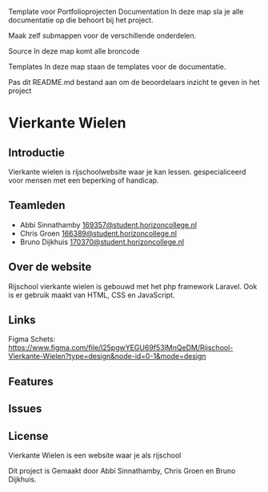 Template voor Portfolioprojecten
Documentation
In deze map sla je alle documentatie op die behoort bij het project.

Maak zelf submappen voor de verschillende onderdelen.

Source
In deze map komt alle broncode

Templates
In deze map staan de templates voor de documentatie.

Pas dit README.md bestand aan om de beoordelaars inzicht te geven in het project


# Vierkante Wielen

## Introductie

Vierkante wielen is rijschoolwebsite waar je kan lessen. gespecialiceerd voor mensen met een beperking of handicap. 

## Teamleden
- Abbi Sinnathamby 169357@student.horizoncollege.nl
- Chris Groen 166389@student.horizoncollege.nl
- Bruno Dijkhuis 170370@student.horizoncollege.nl

## Over de website
Rijschool vierkante wielen is gebouwd met het php framework Laravel. Ook is er gebruik maakt van HTML, CSS en JavaScript. 

## Links
Figma Schets: https://www.figma.com/file/l25pgwYEGU69f53lMnQeDM/Rijschool-Vierkante-Wielen?type=design&node-id=0-1&mode=design

## Features

## Issues

## License

Vierkante Wielen is een website waar je als rijschool 


Dit project is Gemaakt door Abbi Sinnathamby, Chris Groen en Bruno Dijkhuis.


